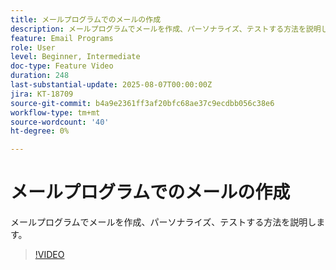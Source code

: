 ```yaml
---
title: メールプログラムでのメールの作成
description: メールプログラムでメールを作成、パーソナライズ、テストする方法を説明します。
feature: Email Programs
role: User
level: Beginner, Intermediate
doc-type: Feature Video
duration: 248
last-substantial-update: 2025-08-07T00:00:00Z
jira: KT-18709
source-git-commit: b4a9e2361ff3af20bfc68ae37c9ecdbb056c38e6
workflow-type: tm+mt
source-wordcount: '40'
ht-degree: 0%

---
```



# メールプログラムでのメールの作成

メールプログラムでメールを作成、パーソナライズ、テストする方法を説明します。

>[!VIDEO](https://video.tv.adobe.com/v/3470635/?learn=on&enablevpops&captions=jpn)
